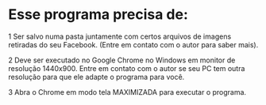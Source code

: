 # Esse programa precisa de:


1 Ser salvo numa pasta juntamente com certos arquivos de imagens retiradas do seu Facebook. (Entre em contato com o autor para saber mais).


2 Deve ser executado no Google Chrome no Windows em monitor de resolução 1440x900. Entre em contato com o autor se seu PC tem outra resolução para que ele adapte o programa para você.


3 Abra o Chrome em modo tela MAXIMIZADA para executar o programa.
